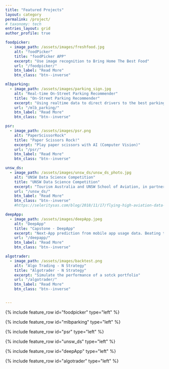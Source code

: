 ```yaml
---
title: "Featured Projects"
layout: category
permalink: /project/
# taxonomy: tech
entries_layout: grid
author_profile: true

foodpicker:
  - image_path: /assets/images/freshfood.jpg
    alt: "foodPicker"
    title: "foodPicker APP"
    excerpt: "Use image recognition to Bring Home The Best Food"
    url: "/foodpicker/"
    btn_label: "Read More"
    btn_class: "btn--inverse"

mlbparking:
  - image_path: /assets/images/parking_sign.jpg
    alt: "Real-time On-Street Parking Recommender"
    title: "On-Street Parking Recommender"
    excerpt: "Using realtime data to direct drivers to the best parking spot (Award winning)"
    url: "/mlb_parking/"
    btn_label: "Read More"
    btn_class: "btn--inverse"

psr:
  - image_path: /assets/images/psr.png
    alt: "PaperScissorRock"
    title: "Paper Scissors Rock!"
    excerpt: "Play paper scissors with AI (Computer Vision)"
    url: "/psr/"
    btn_label: "Read More"
    btn_class: "btn--inverse"

unsw_ds:
  - image_path: /assets/images/unsw_ds/unsw_ds_photo.jpg
    alt: "UNSW Data Science Competition"
    title: "UNSW Data Science Competition"
    excerpt: "Tourism Australia and UNSW School of Aviation, in partnership with Cirium, held a data science competition on "Sustainable International Air Routes to Australia""
    url: "/unsw_ds/"
    btn_label: "Read More"
    btn_class: "btn--inverse"
    #https://seleritysas.com/blog/2018/11/17/flying-high-aviation-data-analytics/

deepApp:
  - image_path: /assets/images/deepApp.jpeg
    alt: "DeepApp"
    title: "Capstone - DeepApp"
    excerpt: "Next-App prediction from mobile app usage data. Beating the State-of-the-Art model (Deep Learning)"
    url: "/deepapp/"
    btn_label: "Read More"
    btn_class: "btn--inverse"

algotrader:
  - image_path: /assets/images/backtest.png
    alt: "Algo Trading - N Strategy"
    title: "Algotrader - N Strategy"
    excerpt: "Simulate the performance of a sotck portfolio"
    url: "/algotrader/"
    btn_label: "Read More"
    btn_class: "btn--inverse"


---
```


{% include feature_row id="foodpicker" type="left" %}

{% include feature_row id="mlbparking" type="left" %}

{% include feature_row id="psr" type="left" %}

{% include feature_row id="unsw_ds" type="left" %}

{% include feature_row id="deepApp" type="left" %}

{% include feature_row id="algotrader" type="left" %}


